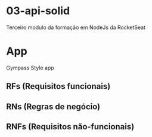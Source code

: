 # 03-api-solid
Terceiro modulo da formação em NodeJs da RocketSeat

# App

Gympass Style app

## RFs  (Requisitos funcionais)



## RNs (Regras de negócio)



## RNFs (Requisitos não-funcionais)


